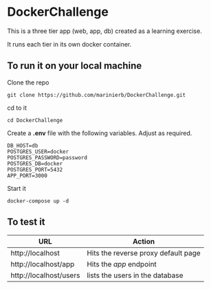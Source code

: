 # DockerChallenge

This is a three tier app (web, app, db) created as a learning exercise.

It runs each tier in its own docker container.

## To run it on your local machine

Clone the repo

    git clone https://github.com/marinierb/DockerChallenge.git

cd to it

    cd DockerChallenge

Create a **.env** file with the following variables. Adjust as required.

    DB_HOST=db
    POSTGRES_USER=docker
    POSTGRES_PASSWORD=password
    POSTGRES_DB=docker
    POSTGRES_PORT=5432
    APP_PORT=3000
    
Start it

    docker-compose up -d
    
## To test it

URL | Action
--- | ---
http://localhost | Hits the reverse proxy default page
http://localhost/app | Hits the *app* endpoint
http://localhost/users | lists the users in the database
